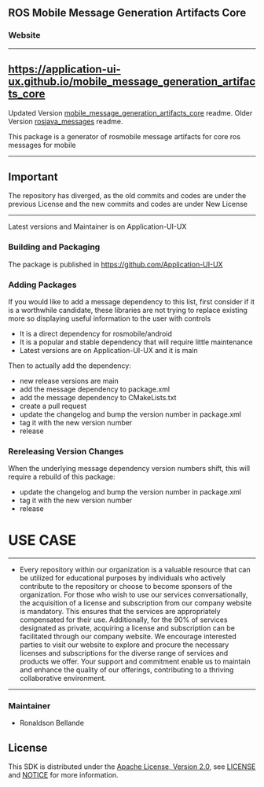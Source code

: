 ## ROS Mobile Message Generation Artifacts Core 

### Website
---------------------------------------------------------------------------------------------------
https://application-ui-ux.github.io/mobile_message_generation_artifacts_core
---------------------------------------------------------------------------------------------------


Updated Version [mobile_message_generation_artifacts_core](https://github.com/application-ui-ux/mobile_message_generation_artifacts_core) readme.
Older Version [rosjava_messages](https://github.com/rosjava/rosjava_messages) readme.

This package is a generator of rosmobile message artifacts for core ros messages for mobile


---------------------------------------------------------------------------------------------------
## Important
The repository has diverged, as the old commits and codes are under the previous License and
the new commits and codes are under New License


---------------------------------------------------------------------------------------------------
Latest versions and Maintainer is on Application-UI-UX

### Building and Packaging
The package is published in https://github.com/Application-UI-UX

### Adding Packages

If you would like to add a message dependency to this list, first consider if it is a worthwhile candidate, these libraries 
are not trying  to replace existing more so displaying useful information to the user with controls

* It is a direct dependency for rosmobile/android
* It is a popular and stable dependency that will require little maintenance
* Latest versions are on Application-UI-UX and it is main

Then to actually add the dependency:

* new release versions are main
* add the message dependency to package.xml
* add the message dependency to CMakeLists.txt
* create a pull request
* update the changelog and bump the version number in package.xml
* tag it with the new version number
* release

### Rereleasing Version Changes

When the underlying message dependency version numbers shift, this will
require a rebuild of this package:

* update the changelog and bump the version number in package.xml
* tag it with the new version number
* release


# USE CASE
--------------------------------------------------------------------------------------------------------
* Every repository within our organization is a valuable resource that can be utilized for educational purposes by individuals who actively contribute to the repository or choose to become sponsors of the organization. For those who wish to use our services conversationally, the acquisition of a license and subscription from our company website is mandatory. This ensures that the services are appropriately compensated for their use. Additionally, for the 90% of services designated as private, acquiring a license and subscription can be facilitated through our company website. We encourage interested parties to visit our website to explore and procure the necessary licenses and subscriptions for the diverse range of services and products we offer. Your support and commitment enable us to maintain and enhance the quality of our offerings, contributing to a thriving collaborative environment.
--------------------------------------------------------------------------------------------------------


### Maintainer
* Ronaldson Bellande


## License
This SDK is distributed under the [Apache License, Version 2.0](https://www.apache.org/licenses/LICENSE-2.0), see [LICENSE](https://github.com/Application-UI-UX/mobile_message_generation_artifacts_core/blob/master/LICENSE) and [NOTICE](https://github.com/Application-UI-UX/mobile_message_generation_artifacts_core/blob/master/LICENSE) for more information.
